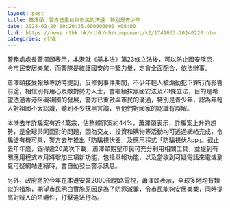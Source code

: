 ```yaml
---
layout: post
title: 蕭澤頤：警方已重啟與市民的溝通　特別是青少年
date: 2024-02-20 10:20:35.000000000 +08:00
link: https://news.rthk.hk/rthk/ch/component/k2/1741033-20240220.htm
categories: rthk
---
```


警務處處長蕭澤頤表示，本港就《基本法》第23條立法後，可以防止國安隱患，令市民安居樂業，而警隊是維護國安的中堅力量，定會全面配合，依法辦事。

蕭澤頤接受報章專訪時提到，反修例事件期間，不少年輕人被煽動犯下罪行而影響前途，相信別有用心及敵對勢力人士，會繼續抹黑國安法及23條立法，目的是希望透過香港阻礙祖國的發展，警方已重啟與市民的溝通，特別是青少年，認為年輕人對祖國不太認識，聽到不少抹黑言論，令他們對國家的認識有誤解。 

本港去年詐騙案有近4萬宗，佔整體罪案約44%，蕭澤頤表示，詐騙案上升的趨勢，是全球共同面對的問題，因為交友、投資和購物等活動均可透過網絡完成，令騙徒有機可乘，警方去年推出「防騙視伏器」及應用程式「防騙視伏App」。截止去年年底，錄得逾20萬次下載，蕭澤頤期望市民可充分利用相關工具，並提到有關應用程式本月將增加三項新功能，包括舉報功能，以及當收到可疑電話來電或瀏覽可疑網站連結時，會自動發出警示訊息。

另外，政府將於今年在本港安裝2000部閉路電視，蕭澤頤表示，全球多地均有類似的措施，期望市民明白實施原因是為了防罪滅罪，令市民能夠安居樂業，同時提高對賊人的阻嚇性，打擊違法行為。
